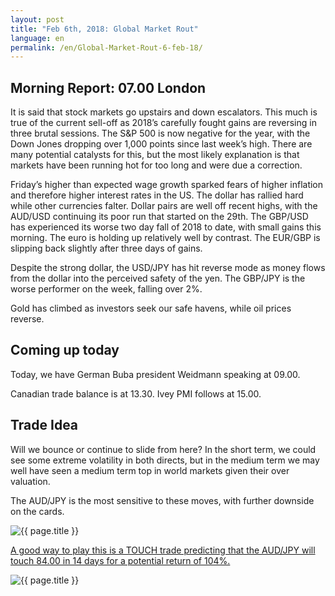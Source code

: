 ```yaml
---
layout: post
title: "Feb 6th, 2018: Global Market Rout"
language: en
permalink: /en/Global-Market-Rout-6-feb-18/
---
```

## Morning Report: 07.00 London

It is said that stock markets go upstairs and down escalators. This much is true of the current sell-off as 2018’s carefully fought gains are reversing in three brutal sessions. The S&P 500 is now negative for the year, with the Down Jones dropping over 1,000 points since last week’s high. There are many potential catalysts for this, but the most likely explanation is that markets have been running hot for too long and were due a correction. 

Friday’s higher than expected wage growth sparked fears of higher inflation and therefore higher interest rates in the US. The dollar has rallied hard while other currencies falter. Dollar pairs are well off recent highs, with the AUD/USD continuing its poor run that started on the 29th. The GBP/USD has experienced its worse two day fall of 2018 to date, with small gains this morning. The euro is holding up relatively well by contrast. The EUR/GBP is slipping back slightly after three days of gains. 

Despite the strong dollar, the USD/JPY has hit reverse mode as money flows from the dollar into the perceived safety of the yen. The GBP/JPY is the worse performer on the week, falling over 2%. 

Gold has climbed as investors seek our safe havens, while oil prices reverse. 

## Coming up today 

Today, we have German Buba president Weidmann speaking at 09.00. 

Canadian trade balance is at 13.30. Ivey PMI follows at 15.00. 

## Trade Idea

Will we bounce or continue to slide from here? In the short term, we could see some extreme volatility in both directs, but in the medium term we may well have seen a medium term top in world markets given their over valuation.

The AUD/JPY is the most sensitive to these moves, with further downside on the cards. 

<img class="post-image" src="{{ site.url }}/images/feb-18/2018-02-06_07-31-19.jpg" alt="{{ page.title }}" title="{{ page.title }}">

<a href="%LINK%%?currency=GBP&market=forex&underlying=frxAUDJPY&formname=touchnotouch&duration_amount=14&duration_units=d&amount=10&amount_type=payout&expiry_type=duration&barrier=84.00" target="_blank">A good way to play this is a TOUCH trade predicting that the AUD/JPY will touch 84.00 in 14 days for a potential return of 104%.</a>

<img class="post-image" src="{{ site.url }}/images/feb-18/2018-02-06_07-32-04.jpg" alt="{{ page.title }}" title="{{ page.title }}">
